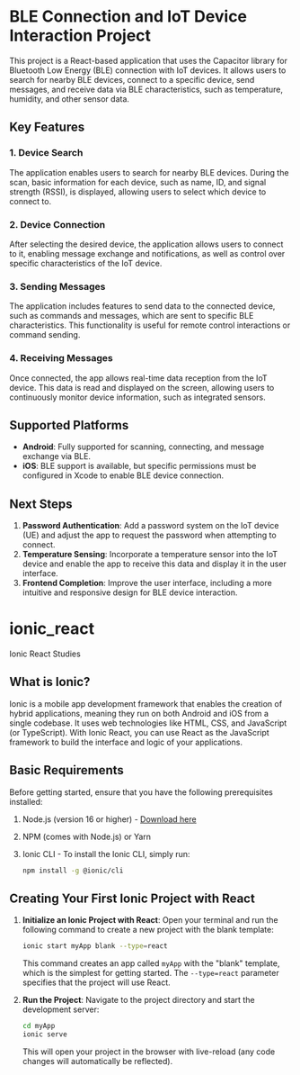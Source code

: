 # BLE Connection and IoT Device Interaction Project

This project is a React-based application that uses the Capacitor library for Bluetooth Low Energy (BLE) connection with IoT devices. It allows users to search for nearby BLE devices, connect to a specific device, send messages, and receive data via BLE characteristics, such as temperature, humidity, and other sensor data.

## Key Features

### 1. Device Search
The application enables users to search for nearby BLE devices. During the scan, basic information for each device, such as name, ID, and signal strength (RSSI), is displayed, allowing users to select which device to connect to.

### 2. Device Connection
After selecting the desired device, the application allows users to connect to it, enabling message exchange and notifications, as well as control over specific characteristics of the IoT device.

### 3. Sending Messages
The application includes features to send data to the connected device, such as commands and messages, which are sent to specific BLE characteristics. This functionality is useful for remote control interactions or command sending.

### 4. Receiving Messages
Once connected, the app allows real-time data reception from the IoT device. This data is read and displayed on the screen, allowing users to continuously monitor device information, such as integrated sensors.

## Supported Platforms

- **Android**: Fully supported for scanning, connecting, and message exchange via BLE.
- **iOS**: BLE support is available, but specific permissions must be configured in Xcode to enable BLE device connection.

## Next Steps

1. **Password Authentication**: Add a password system on the IoT device (UE) and adjust the app to request the password when attempting to connect.
2. **Temperature Sensing**: Incorporate a temperature sensor into the IoT device and enable the app to receive this data and display it in the user interface.
3. **Frontend Completion**: Improve the user interface, including a more intuitive and responsive design for BLE device interaction.


# ionic_react
Ionic React Studies

## What is Ionic?

Ionic is a mobile app development framework that enables the creation of hybrid applications, meaning they run on both Android and iOS from a single codebase. It uses web technologies like HTML, CSS, and JavaScript (or TypeScript). With Ionic React, you can use React as the JavaScript framework to build the interface and logic of your applications.

## Basic Requirements

Before getting started, ensure that you have the following prerequisites installed:

1. Node.js (version 16 or higher) - [Download here](https://nodejs.org)
2. NPM (comes with Node.js) or Yarn
3. Ionic CLI - To install the Ionic CLI, simply run:

    ```bash
    npm install -g @ionic/cli
    ```

## Creating Your First Ionic Project with React

1. **Initialize an Ionic Project with React**: Open your terminal and run the following command to create a new project with the blank template:

    ```bash
    ionic start myApp blank --type=react
    ```

    This command creates an app called `myApp` with the "blank" template, which is the simplest for getting started. The `--type=react` parameter specifies that the project will use React.

2. **Run the Project**: Navigate to the project directory and start the development server:

    ```bash
    cd myApp
    ionic serve
    ```

    This will open your project in the browser with live-reload (any code changes will automatically be reflected).


